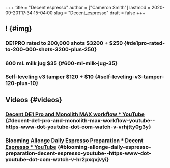+++
title = "Decent espresso"
author = ["Cameron Smith"]
lastmod = 2020-09-20T17:34:15-04:00
slug = "Decent_espresso"
draft = false
+++

## \![](![](https://firebasestorage.googleapis.com/v0/b/firescript-577a2.appspot.com/o/imgs%2Fapp%2Fcameronraysmith%2F-TL6heD8tc.png?alt=media&token=462a05c3-d99c-4e93-ac21-4e9d7de88f3b)) {#img}


### DE1PRO rated to 200,000 shots $3200 + $250 {#de1pro-rated-to-200-000-shots-3200-plus-250}


### 600 mL milk jug $35 {#600-ml-milk-jug-35}


### Self-leveling v3 tamper $120 + $10 {#self-leveling-v3-tamper-120-plus-10}


## Videos {#videos}


### [Decent DE1 Pro and Monolith MAX workflow \* YouTube](<https://www.youtube.com/watch?v=vrhjtTy0G3Y>) {#decent-de1-pro-and-monolith-max-workflow-youtube--https-www-dot-youtube-dot-com-watch-v-vrhjtty0g3y}


### [Blooming Allonge Daily Espresso Preparation \* Decent Espresso \* YouTube](<https://www.youtube.com/watch?v=HR2PxQVjVyI>) {#blooming-allonge-daily-espresso-preparation-decent-espresso-youtube--https-www-dot-youtube-dot-com-watch-v-hr2pxqvjvyi}
